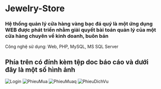 # Jewelry-Store
### Hệ thống quản lý cửa hàng vàng bạc đá quý là một ứng dụng WEB được phát triển nhằm giải quyết bài toán quản lý của một cửa hàng chuyên về kinh doanh, buôn bán
Công nghệ sử dụng: Web, PHP, MySQL, MS SQL Server
## Phía trên có đính kèm tệp doc báo cáo và dưới đây là một số hình ảnh
![Login](https://github.com/21522481/Jewelry-Store/assets/133309372/23f3b88c-cca4-4bbb-a788-7973aa7c28ea)
![PhieuMua](https://github.com/21522481/Jewelry-Store/assets/133309372/c087b096-39ca-4ae3-99c2-747dbeac8757)
![PhieuMuaq](https://github.com/21522481/Jewelry-Store/assets/133309372/f2c75a4a-c44d-434f-b67c-7eee40d56fb1)
![PhieuDichVu](https://github.com/21522481/Jewelry-Store/assets/133309372/3c689dab-164b-45c2-88e5-4737c795facd)
